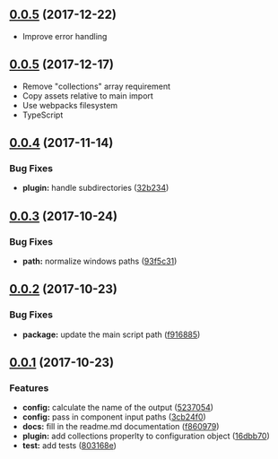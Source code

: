 <a name="0.0.6"></a>
## [0.0.5](https://github.com/ionic-team/stencil-webpack/compare/v0.0.5...v0.0.6) (2017-12-22)

* Improve error handling


<a name="0.0.5"></a>
## [0.0.5](https://github.com/ionic-team/stencil-webpack/compare/v0.0.4...v0.0.5) (2017-12-17)

* Remove "collections" array requirement
* Copy assets relative to main import
* Use webpacks filesystem
* TypeScript


<a name="0.0.4"></a>
## [0.0.4](https://github.com/ionic-team/stencil-webpack/compare/v0.0.3...v0.0.4) (2017-11-14)


### Bug Fixes

* **plugin:** handle subdirectories ([32b234](https://github.com/ionic-team/stencil-webpack/commit/32b234))



<a name="0.0.3"></a>
## [0.0.3](https://github.com/ionic-team/stencil-webpack/compare/v0.0.2...v0.0.3) (2017-10-24)


### Bug Fixes

* **path:** normalize windows paths ([93f5c31](https://github.com/ionic-team/stencil-webpack/commit/93f5c31))



<a name="0.0.2"></a>
## [0.0.2](https://github.com/ionic-team/stencil-webpack/compare/v0.0.1...v0.0.2) (2017-10-23)


### Bug Fixes

* **package:** update the main script path ([f916885](https://github.com/ionic-team/stencil-webpack/commit/f916885))



<a name="0.0.1"></a>
## [0.0.1](https://github.com/ionic-team/stencil-webpack/compare/803168e...v0.0.1) (2017-10-23)


### Features

* **config:** calculate the name of the output ([5237054](https://github.com/ionic-team/stencil-webpack/commit/5237054))
* **config:** pass in component input paths ([3cb24f0](https://github.com/ionic-team/stencil-webpack/commit/3cb24f0))
* **docs:** fill in the readme.md documentation ([f860979](https://github.com/ionic-team/stencil-webpack/commit/f860979))
* **plugin:** add collections properlty to configuration object ([16dbb70](https://github.com/ionic-team/stencil-webpack/commit/16dbb70))
* **test:** add tests ([803168e](https://github.com/ionic-team/stencil-webpack/commit/803168e))

